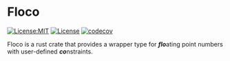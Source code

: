 # Floco

[![License:MIT](https://img.shields.io/badge/License-MIT-yellow.svg)](https://opensource.org/licenses/MIT)
[![License](https://img.shields.io/badge/License-Apache_2.0-blue.svg)](https://opensource.org/licenses/Apache-2.0)
[![codecov](https://codecov.io/gh/RileyLeff/floco/graph/badge.svg?token=CEAG74DDK9)](https://codecov.io/gh/RileyLeff/floco)

Floco is a rust crate that provides a wrapper type for ***flo***ating point numbers with user-defined ***co***nstraints.

